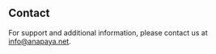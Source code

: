 ## Contact

For support and additional information, please contact us at [info@anapaya.net](mailto:info@anapaya.net).

